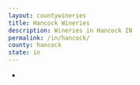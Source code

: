 ```yaml
---
layout: countywineries
title: Hancock Wineries
description: Wineries in Hancock IN
permalink: /in/hancock/
county: hancock
state: in
---
```

-
